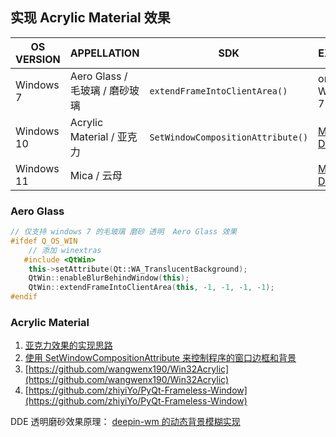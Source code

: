 





## 实现 Acrylic Material 效果





| OS VERSION | APPELLATION                    | SDK                               | EXPLAIN                                                      |
| ---------- | ------------------------------ | --------------------------------- | ------------------------------------------------------------ |
| Windows 7  | Aero Glass / 毛玻璃 / 磨砂玻璃 | `extendFrameIntoClientArea()`     | only Windows 7 / Vista                                       |
| Windows 10 | Acrylic Material / 亚克力      | `SetWindowCompositionAttribute()` | [MSDN DOC](https://docs.microsoft.com/en-us/windows/apps/design/style/acrylic) |
| Windows 11 | Mica / 云母                    |                                   | [MSDN DOC](https://docs.microsoft.com/en-us/windows/apps/design/signature-experiences/materials) |





### Aero Glass

```cpp
// 仅支持 windows 7 的毛玻璃 磨砂 透明  Aero Glass 效果
#ifdef Q_OS_WIN
    // 添加 winextras
   #include <QtWin>
    this->setAttribute(Qt::WA_TranslucentBackground);
    QtWin::enableBlurBehindWindow(this);
    QtWin::extendFrameIntoClientArea(this, -1, -1, -1, -1);
#endif
```





###   Acrylic Material

1. [亚克力效果的实现思路](https://www.cnblogs.com/zhiyiYo/p/14644609.html)
2. [使用 SetWindowCompositionAttribute 来控制程序的窗口边框和背景](https://blog.walterlv.com/post/set-window-composition-attribute.html)
3. [https://github.com/wangwenx190/Win32Acrylic](https://github.com/wangwenx190/Win32Acrylic)
4. [https://github.com/zhiyiYo/PyQt-Frameless-Window](https://github.com/zhiyiYo/PyQt-Frameless-Window)



DDE 透明磨砂效果原理： [deepin-wm 的动态背景模糊实现](https://github.com/linuxdeepin/deepin-mutter/blob/release/3.20/src/compositor/meta-blur-actor.c)






